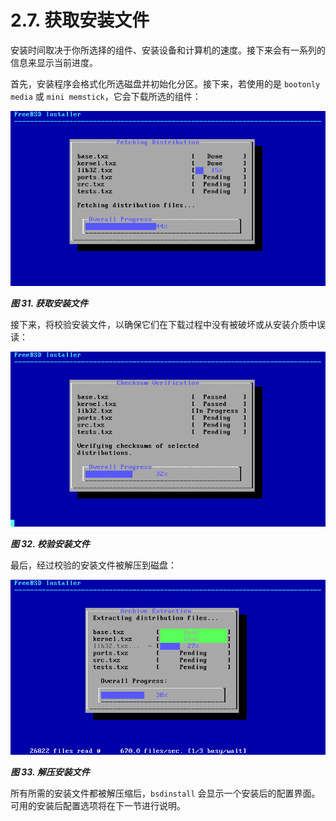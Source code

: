 # 2.7. 获取安装文件

安装时间取决于你所选择的组件、安装设备和计算机的速度。接下来会有一系列的信息来显示当前进度。

首先，安装程序会格式化所选磁盘并初始化分区。接下来，若使用的是 `bootonly media` 或 `mini memstick`，它会下载所选的组件：

![](.././img/assets/31.png)

***图 31. 获取安装文件***

接下来，将校验安装文件，以确保它们在下载过程中没有被破坏或从安装介质中误读：

![](.././img/assets/32.png)

***图 32. 校验安装文件***

最后，经过校验的安装文件被解压到磁盘：

![](.././img/assets/33.png)

***图 33. 解压安装文件***

所有所需的安装文件都被解压缩后，`bsdinstall` 会显示一个安装后的配置界面。可用的安装后配置选项将在下一节进行说明。
